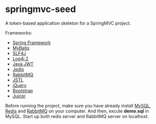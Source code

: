 # springmvc-seed

A token-based application skeleton for a SpringMVC project. 

Frameworks: 

* [Spring Framework](http://projects.spring.io/spring-framework/)
* [MyBatis](http://www.mybatis.org/mybatis-3/)
* [SLF4J](https://www.slf4j.org/)
* [Log4j 2](http://logging.apache.org/log4j/2.x/)
* [Java JWT](https://github.com/jwtk/jjwt)
* [Jedis](https://github.com/xetorthio/jedis)
* [RabbitMQ](http://www.rabbitmq.com/)
* [JSTL](http://tomcat.apache.org/taglibs/standard/)
* [jQuery](http://jquery.com/)
* [Bootstrap](http://getbootstrap.com/)
* [Juicer](http://juicer.name)

Before running the project, make sure you have already install [MySQL](https://www.mysql.com/downloads/),
[Redis](https://redis.io/download) and [RabbitMQ](http://www.rabbitmq.com/download.html) on your computer.
And then, excute **demo.sql** in MySQL. Start up both redis server and RabbitMQ server on localhost.
